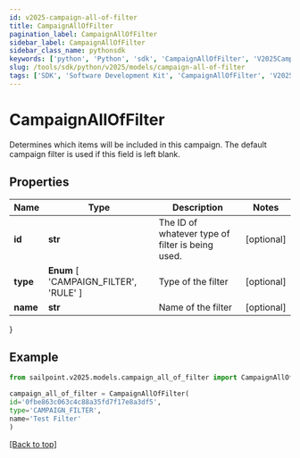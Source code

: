 ```yaml
---
id: v2025-campaign-all-of-filter
title: CampaignAllOfFilter
pagination_label: CampaignAllOfFilter
sidebar_label: CampaignAllOfFilter
sidebar_class_name: pythonsdk
keywords: ['python', 'Python', 'sdk', 'CampaignAllOfFilter', 'V2025CampaignAllOfFilter'] 
slug: /tools/sdk/python/v2025/models/campaign-all-of-filter
tags: ['SDK', 'Software Development Kit', 'CampaignAllOfFilter', 'V2025CampaignAllOfFilter']
---
```


# CampaignAllOfFilter

Determines which items will be included in this campaign. The default campaign filter is used if this field is left blank.

## Properties

Name | Type | Description | Notes
------------ | ------------- | ------------- | -------------
**id** | **str** | The ID of whatever type of filter is being used. | [optional] 
**type** |  **Enum** [  'CAMPAIGN_FILTER',    'RULE' ] | Type of the filter | [optional] 
**name** | **str** | Name of the filter | [optional] 
}

## Example

```python
from sailpoint.v2025.models.campaign_all_of_filter import CampaignAllOfFilter

campaign_all_of_filter = CampaignAllOfFilter(
id='0fbe863c063c4c88a35fd7f17e8a3df5',
type='CAMPAIGN_FILTER',
name='Test Filter'
)

```
[[Back to top]](#) 

